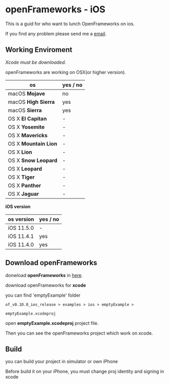 # openFrameworks - iOS

This is a guid for who want to lunch OpenFrameworks on ios. 

If you find any problem please send me a [email](escapeanaemia@gmail.com).

## Working Enviroment

*Xcode must be downloaded.*

openFrameworks are working on OSX(or higher version).

os                     | yes / no
---------------------- | -------------
macOS **Mojave**       | no
macOS **High Sierra**  | yes
macOS **Sierra**  	   | yes
OS X **El Capitan**    | -
OS X **Yosemite**      | -
OS X **Mavericks**     | -
OS X **Mountain Lion** | -
OS X **Lion**          | -
OS X **Snow Leopard**  | -
OS X **Leopard**       | -
OS X **Tiger**         | -
OS X **Panther**       | -
OS X **Jaguar**        | -


**iOS version**

 os version            | yes / no
---------------------- | -------------
iOS 11.5.0             | -
iOS 11.4.1             | yes
iOS 11.4.0             | yes


## Download openFrameworks 
donwload **openFrameworks** in [here](https://openframeworks.cc/download/).

download openFrameworks for **xcode**

you can find 'emptyExample' folder

```
of_v0.10.0_ios_release > examples > ios > emptyExample >

emptyExample.xcodeproj
```
open **emptyExample.xcodeproj** project file.

Then you can see the openFrameworks project which work on xcode. 

## Build 

you can build your project in simulator or own iPhone

Before build it on your iPhone, you must change proj identity and signing in xcode

